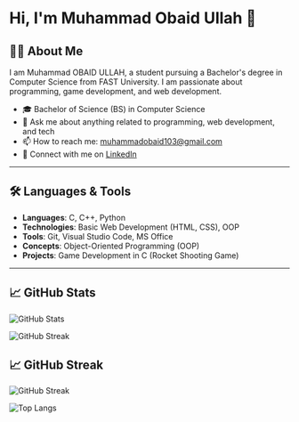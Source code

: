 # Hi, I'm Muhammad Obaid Ullah 👋

## 👨‍🎓 About Me
I am Muhammad OBAID ULLAH, a student pursuing a Bachelor's degree in Computer Science from FAST University. I am passionate about programming, game development, and web development.

- 🎓 Bachelor of Science (BS) in Computer Science
- 💬 Ask me about anything related to programming, web development, and tech
- 📫 How to reach me: muhammadobaid103@gmail.com
- 🔗 Connect with me on [LinkedIn](https://www.linkedin.com/in/muhammad-obaid-ullah-29b6b0323/)

---

## 🛠️ Languages & Tools

- **Languages**: C, C++, Python
- **Technologies**: Basic Web Development (HTML, CSS), OOP
- **Tools**: Git, Visual Studio Code, MS Office
- **Concepts**: Object-Oriented Programming (OOP)
- **Projects**: Game Development in C (Rocket Shooting Game)

---
<!-- GitHub Stats -->
## 📈 GitHub Stats

![GitHub Stats](https://github-readme-stats.vercel.app/api?username=Obaid03&show_icons=true&count_private=true&theme=radical&card_width=500)

![GitHub Streak](https://github-readme-streak-stats.herokuapp.com/?user=Obaid03&theme=radical&hide_longest_streak=true)

<!-- GitHub Streak -->

## 📈 GitHub Streak

![GitHub Streak](https://github-readme-streak-stats.herokuapp.com/?user=Obaid03&theme=radical)


<!-- Most Used Languages -->

![Top Langs](https://github-readme-stats.vercel.app/api/top-langs/?username=Obaid03&layout=compact&theme=radical&card_width=500)







